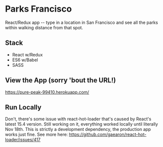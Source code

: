 # Parks Francisco
React/Redux app -- type in a location in San Francisco and see all the parks within walking distance from that spot.

## Stack
* React w/Redux
* ES6 w/Babel
* SASS

## View the App (sorry 'bout the URL!)
https://pure-peak-99410.herokuapp.com/


## Run Locally

Don't, there's some issue with react-hot-loader that's caused by React's latest 15.4 version. Still working on it, everything worked locally until literally Nov 18th. This is strictly a development dependency, the production app works just fine. See more here: 
https://github.com/gaearon/react-hot-loader/issues/417
